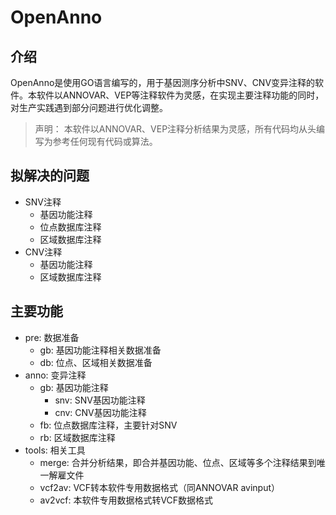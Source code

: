 # OpenAnno

## 介绍

OpenAnno是使用GO语言编写的，用于基因测序分析中SNV、CNV变异注释的软件。本软件以ANNOVAR、VEP等注释软件为灵感，在实现主要注释功能的同时，对生产实践遇到部分问题进行优化调整。

>声明： 本软件以ANNOVAR、VEP注释分析结果为灵感，所有代码均从头编写为参考任何现有代码或算法。

## 拟解决的问题

- SNV注释
  - 基因功能注释
  - 位点数据库注释
  - 区域数据库注释
- CNV注释
  - 基因功能注释
  - 区域数据库注释

## 主要功能

- pre: 数据准备
  - gb: 基因功能注释相关数据准备
  - db: 位点、区域相关数据准备
- anno: 变异注释
  - gb: 基因功能注释
    - snv: SNV基因功能注释
    - cnv: CNV基因功能注释
  - fb: 位点数据库注释，主要针对SNV
  - rb: 区域数据库注释
- tools: 相关工具
  - merge: 合并分析结果，即合并基因功能、位点、区域等多个注释结果到唯一解雇文件
  - vcf2av: VCF转本软件专用数据格式（同ANNOVAR avinput） 
  - av2vcf: 本软件专用数据格式转VCF数据格式
